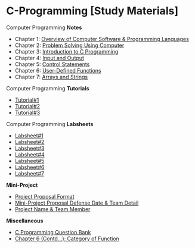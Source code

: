 # C-Programming [Study Materials]
Computer Programming **Notes**
- Chapter 1: [Overview of Computer Software & Programming Languages](https://github.com/KhCE/C/blob/master/Chapter_01_Overview_of_Computer_Software_and_Programming_Languages.pdf)
- Chapter 2: [Problem Solving Using Computer](https://github.com/KhCE/C/blob/master/Chapter_02_Problem_Solving_Using_Computer.pdf)
- Chapter 3: [Introduction to C Programming](https://github.com/KhCE/C/blob/master/Chapter_03_Introduction_to_C_Programming.pdf)
- Chapter 4: [Input and Output](https://github.com/KhCE/C/blob/master/Chapter_04_Input_and_Output.pdf)
- Chapter 5: [Control Statements](https://github.com/KhCE/C/blob/master/Chapter_05_Control_Statements.pdf)
- Chapter 6: [User-Defined Functions](https://github.com/KhCE/C/blob/master/Chapter_06_User_Defined_Functions.pdf)
- Chapter 7: [Arrays and Strings](https://github.com/KhCE/C/blob/master/Chapter_07_Arrays_and_Strings.pdf)

Computer Programming **Tutorials**
- [Tutorial#1](https://github.com/KhCE/C/blob/master/Tutorial_1.pdf)
- [Tutorial#2](https://github.com/KhCE/C/blob/master/Tutorial_2.pdf)
- [Tutorial#3](https://github.com/KhCE/C/blob/master/Tutorial_3.pdf)

Computer Programming **Labsheets**
- [Labsheet#1](https://github.com/KhCE/C/blob/master/Labsheet_1.pdf)
- [Labsheet#2](https://github.com/KhCE/C/blob/master/Labsheet_2.pdf)
- [Labsheet#3](https://github.com/KhCE/C/blob/master/Labsheet_3.pdf)
- [Labsheet#4](https://github.com/KhCE/C/blob/master/Labsheet_4.pdf)
- [Labsheet#5](https://github.com/KhCE/C/blob/master/Labsheet_5.pdf)
- [Labsheet#6](https://github.com/KhCE/C/blob/master/Labsheet_6.pdf)
- [Labsheet#7](https://github.com/KhCE/C/blob/master/Labsheet_7.pdf)

**Mini-Project**
- [Project Proposal Format](https://drive.google.com/file/d/11KNobMxoK8ZKB7KVQtDs2XODqlxrJpbb/view?usp=sharing)
- [Mini-Project Proposal Defense Date & Team Detail](https://github.com/KhCE/C/blob/master/Mini_Project_Proposal_Defense_Date.pdf)
- [Project Name & Team Member](https://github.com/KhCE/C/blob/master/Mini_Project_Team.pdf)

**Miscellaneous**
- [C Programming Question Bank](https://github.com/KhCE/C/blob/master/C_Programming_Bank.pdf)
- [Chapter 6 (Contd...): Category of Function](https://github.com/KhCE/C/blob/master/Category_of_Functions.pdf)
